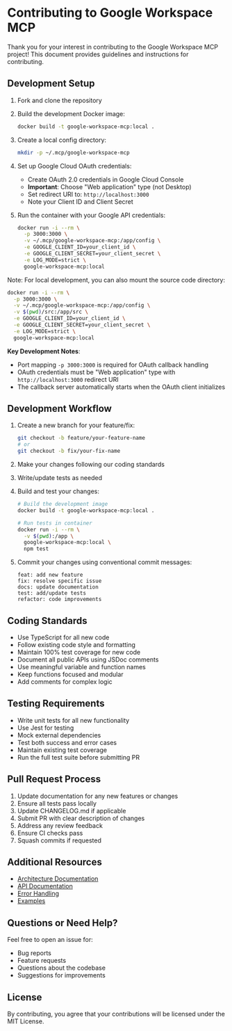 # Contributing to Google Workspace MCP

Thank you for your interest in contributing to the Google Workspace MCP project! This document provides guidelines and instructions for contributing.

## Development Setup

1. Fork and clone the repository

2. Build the development Docker image:
   ```bash
   docker build -t google-workspace-mcp:local .
   ```

3. Create a local config directory:
   ```bash
   mkdir -p ~/.mcp/google-workspace-mcp
   ```

4. Set up Google Cloud OAuth credentials:
   - Create OAuth 2.0 credentials in Google Cloud Console
   - **Important**: Choose "Web application" type (not Desktop)
   - Set redirect URI to: `http://localhost:3000`
   - Note your Client ID and Client Secret

5. Run the container with your Google API credentials:
   ```bash
   docker run -i --rm \
     -p 3000:3000 \
     -v ~/.mcp/google-workspace-mcp:/app/config \
     -e GOOGLE_CLIENT_ID=your_client_id \
     -e GOOGLE_CLIENT_SECRET=your_client_secret \
     -e LOG_MODE=strict \
     google-workspace-mcp:local
   ```

Note: For local development, you can also mount the source code directory:
```bash
docker run -i --rm \
  -p 3000:3000 \
  -v ~/.mcp/google-workspace-mcp:/app/config \
  -v $(pwd)/src:/app/src \
  -e GOOGLE_CLIENT_ID=your_client_id \
  -e GOOGLE_CLIENT_SECRET=your_client_secret \
  -e LOG_MODE=strict \
  google-workspace-mcp:local
```

**Key Development Notes**:
- Port mapping `-p 3000:3000` is required for OAuth callback handling
- OAuth credentials must be "Web application" type with `http://localhost:3000` redirect URI
- The callback server automatically starts when the OAuth client initializes

## Development Workflow

1. Create a new branch for your feature/fix:
   ```bash
   git checkout -b feature/your-feature-name
   # or
   git checkout -b fix/your-fix-name
   ```

2. Make your changes following our coding standards
3. Write/update tests as needed
4. Build and test your changes:
   ```bash
   # Build the development image
   docker build -t google-workspace-mcp:local .

   # Run tests in container
   docker run -i --rm \
     -v $(pwd):/app \
     google-workspace-mcp:local \
     npm test
   ```
5. Commit your changes using conventional commit messages:
   ```
   feat: add new feature
   fix: resolve specific issue
   docs: update documentation
   test: add/update tests
   refactor: code improvements
   ```

## Coding Standards

- Use TypeScript for all new code
- Follow existing code style and formatting
- Maintain 100% test coverage for new code
- Document all public APIs using JSDoc comments
- Use meaningful variable and function names
- Keep functions focused and modular
- Add comments for complex logic

## Testing Requirements

- Write unit tests for all new functionality
- Use Jest for testing
- Mock external dependencies
- Test both success and error cases
- Maintain existing test coverage
- Run the full test suite before submitting PR

## Pull Request Process

1. Update documentation for any new features or changes
2. Ensure all tests pass locally
3. Update CHANGELOG.md if applicable
4. Submit PR with clear description of changes
5. Address any review feedback
6. Ensure CI checks pass
7. Squash commits if requested

## Additional Resources

- [Architecture Documentation](ARCHITECTURE.md)
- [API Documentation](docs/API.md)
- [Error Handling](docs/ERRORS.md)
- [Examples](docs/EXAMPLES.md)

## Questions or Need Help?

Feel free to open an issue for:
- Bug reports
- Feature requests
- Questions about the codebase
- Suggestions for improvements

## License

By contributing, you agree that your contributions will be licensed under the MIT License.
